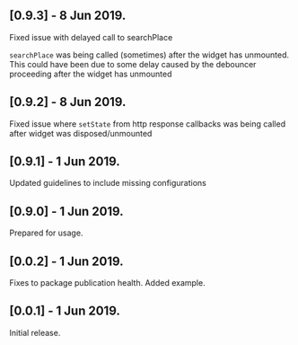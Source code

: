 ## [0.9.3] - 8 Jun 2019.

Fixed issue with delayed call to searchPlace
 
`searchPlace` was being called (sometimes) after the widget has unmounted.  
This could have been due to some delay caused by the debouncer proceeding after
the widget has unmounted

## [0.9.2] - 8 Jun 2019.

Fixed issue where `setState` from http response callbacks was being called
after widget was disposed/unmounted

## [0.9.1] - 1 Jun 2019.

Updated guidelines to include missing configurations

## [0.9.0] - 1 Jun 2019.

Prepared for usage.

## [0.0.2] - 1 Jun 2019.

Fixes to package publication health. Added example.

## [0.0.1] - 1 Jun 2019.

Initial release.
